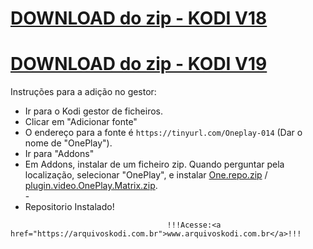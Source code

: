 # <a href="One.repo.zip">DOWNLOAD do zip - KODI V18</a>
# <a href="plugin.video.OnePlay.Matrix.zip">DOWNLOAD do zip - KODI V19</a>


Instruções para a adição no gestor:


<p align="left">
  <ul>
    <li>Ir para o Kodi gestor de ficheiros.</li>
    <li>Clicar em "Adicionar fonte"</li>
    <li>O endereço para a fonte é <code>https://tinyurl.com/Oneplay-014</code> (Dar o nome de "OnePlay").</li>
    <li>Ir para "Addons"</li>
    <li>Em Addons, instalar de um ficheiro zip. Quando perguntar pela localização, selecionar "OnePlay", e instalar <a href="One.repo.zip">One.repo.zip</a> / <a href="plugin.video.OnePlay.Matrix.zip">plugin.video.OnePlay.Matrix.zip</a>.</li>
    -
    <li>Repositorio Instalado!</li>
    
</ul>

                                       !!!Acesse:<a href="https://arquivoskodi.com.br">www.arquivoskodi.com.br</a>!!!
                                       

</p>

